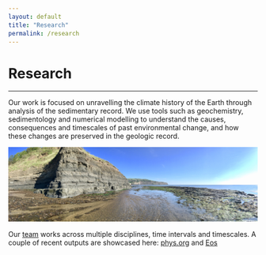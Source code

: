 ```yaml
---
layout: default
title: "Research"
permalink: /research
---
```


# Research
* * *
Our work is focused on unravelling the climate history of the Earth through analysis of the sedimentary record. We use tools such as geochemistry, sedimentology and numerical modelling to understand the causes, consequences and timescales of past environmental change, and how these changes are preserved in the geologic record.

![Robin Hood's Bay](/images/robinhoods.jpg)

Our [team](/team.md) works across multiple disciplines, time intervals and timescales. A couple of recent outputs are showcased here: [phys.org](https://phys.org/news/2024-10-scientists-duration-major-hyperthermal-event.html) and [Eos](https://eos.org/articles/european-colonists-dramatically-increased-north-american-erosion-rates)

